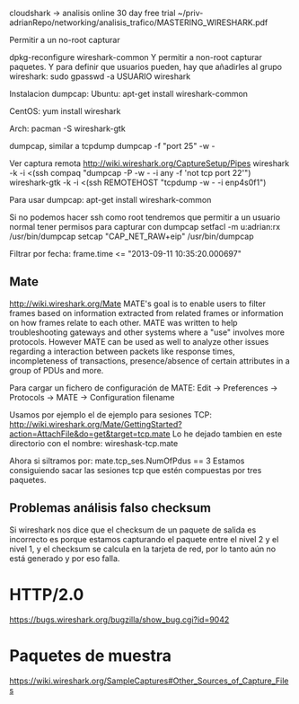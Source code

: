 cloudshark -> analisis online
30 day free trial
~/priv-adrianRepo/networking/analisis_trafico/MASTERING_WIRESHARK.pdf

Permitir a un no-root capturar

dpkg-reconfigure wireshark-common
Y permitir a non-root capturar paquetes.
Y para definir que usuarios pueden, hay que añadirles al grupo wireshark:
sudo gpasswd -a USUARIO wireshark

Instalacion dumpcap:
Ubuntu:
apt-get install wireshark-common

CentOS:
yum install wireshark

Arch:
pacman -S wireshark-gtk


dumpcap, similar a tcpdump
dumpcap -f "port 25" -w -


Ver captura remota
http://wiki.wireshark.org/CaptureSetup/Pipes
wireshark -k -i <(ssh compaq "dumpcap -P -w - -i any -f 'not tcp port 22'")
wireshark-gtk -k -i <(ssh REMOTEHOST "tcpdump -w - -i enp4s0f1")

Para usar dumpcap:
apt-get install wireshark-common

Si no podemos hacer ssh como root tendremos que permitir a un usuario normal tener permisos para capturar con dumpcap
setfacl -m u:adrian:rx /usr/bin/dumpcap
setcap "CAP_NET_RAW+eip" /usr/bin/dumpcap


Filtrar por fecha:
frame.time <= "2013-09-11 10:35:20.000697"



## Mate ##
http://wiki.wireshark.org/Mate
MATE's goal is to enable users to filter frames based on information extracted from related frames or information on how frames relate to each other. MATE was written to help troubleshooting gateways and other systems where a "use" involves more protocols. However MATE can be used as well to analyze other issues regarding a interaction between packets like response times, incompleteness of transactions, presence/absence of certain attributes in a group of PDUs and more.

Para cargar un fichero de configuración de MATE: Edit -> Preferences -> Protocols -> MATE -> Configuration filename

Usamos por ejemplo el de ejemplo para sesiones TCP: http://wiki.wireshark.org/Mate/GettingStarted?action=AttachFile&do=get&target=tcp.mate
Lo he dejado tambien en este directorio con el nombre: wireshask-tcp.mate

Ahora si siltramos por: mate.tcp_ses.NumOfPdus == 3
Estamos consiguiendo sacar las sesiones tcp que estén compuestas por tres paquetes.


## Problemas análisis falso checksum ##
Si wireshark nos dice que el checksum de un paquete de salida es incorrecto es porque estamos capturando el paquete entre el nivel 2 y el nivel 1, y el checksum se calcula en la tarjeta de red, por lo tanto aún no está generado y por eso falla.


# HTTP/2.0
https://bugs.wireshark.org/bugzilla/show_bug.cgi?id=9042



# Paquetes de muestra
https://wiki.wireshark.org/SampleCaptures#Other_Sources_of_Capture_Files
